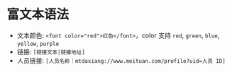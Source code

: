 # 富文本语法

- 文本颜色: `<font color="red">红色</font>`，color 支持 `red`, `green`, `blue`, `yellow`, `purple`
- 链接: `[链接文本|链接地址]`
- 人员链接: `[人员名称｜mtdaxiang://www.meituan.com/profile?uid=人员 ID]`

